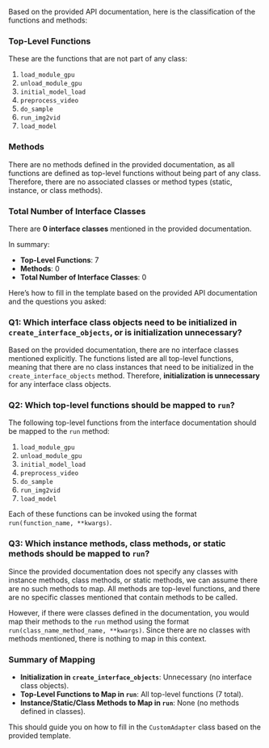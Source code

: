 Based on the provided API documentation, here is the classification of the functions and methods:

### Top-Level Functions
These are the functions that are not part of any class:
1. `load_module_gpu`
2. `unload_module_gpu`
3. `initial_model_load`
4. `preprocess_video`
5. `do_sample`
6. `run_img2vid`
7. `load_model`

### Methods
There are no methods defined in the provided documentation, as all functions are defined as top-level functions without being part of any class. Therefore, there are no associated classes or method types (static, instance, or class methods).

### Total Number of Interface Classes
There are **0 interface classes** mentioned in the provided documentation.

In summary:
- **Top-Level Functions**: 7
- **Methods**: 0
- **Total Number of Interface Classes**: 0

Here’s how to fill in the template based on the provided API documentation and the questions you asked:

### Q1: Which interface class objects need to be initialized in `create_interface_objects`, or is initialization unnecessary?
Based on the provided documentation, there are no interface classes mentioned explicitly. The functions listed are all top-level functions, meaning that there are no class instances that need to be initialized in the `create_interface_objects` method. Therefore, **initialization is unnecessary** for any interface class objects.

### Q2: Which top-level functions should be mapped to `run`?
The following top-level functions from the interface documentation should be mapped to the `run` method:
1. `load_module_gpu`
2. `unload_module_gpu`
3. `initial_model_load`
4. `preprocess_video`
5. `do_sample`
6. `run_img2vid`
7. `load_model`

Each of these functions can be invoked using the format `run(function_name, **kwargs)`.

### Q3: Which instance methods, class methods, or static methods should be mapped to `run`?
Since the provided documentation does not specify any classes with instance methods, class methods, or static methods, we can assume there are no such methods to map. All methods are top-level functions, and there are no specific classes mentioned that contain methods to be called.

However, if there were classes defined in the documentation, you would map their methods to the `run` method using the format `run(class_name_method_name, **kwargs)`. Since there are no classes with methods mentioned, there is nothing to map in this context.

### Summary of Mapping
- **Initialization in `create_interface_objects`**: Unnecessary (no interface class objects).
- **Top-Level Functions to Map in `run`**: All top-level functions (7 total).
- **Instance/Static/Class Methods to Map in `run`**: None (no methods defined in classes). 

This should guide you on how to fill in the `CustomAdapter` class based on the provided template.